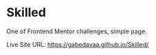 # Skilled 

One of Frontend Mentor challenges, simple page. 

Live Site URL: https://gabedavaa.github.io/Skilled/
